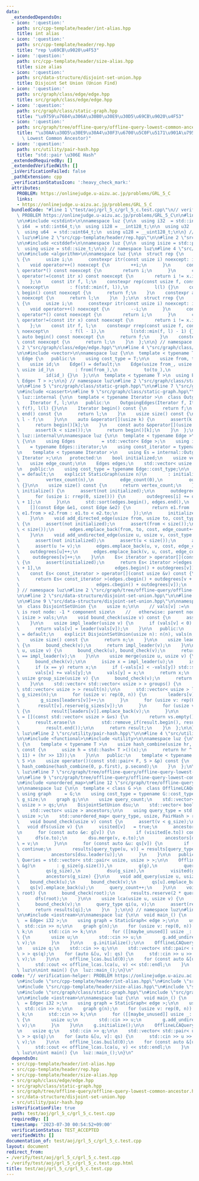 ```yaml
---
data:
  _extendedDependsOn:
  - icon: ':question:'
    path: src/cpp-template/header/int-alias.hpp
    title: int alias
  - icon: ':question:'
    path: src/cpp-template/header/rep.hpp
    title: "rep \u69CB\u9020\u4F53"
  - icon: ':question:'
    path: src/cpp-template/header/size-alias.hpp
    title: size alias
  - icon: ':question:'
    path: src/data-structure/disjoint-set-union.hpp
    title: Disjoint Set Union (Union Find)
  - icon: ':question:'
    path: src/graph/class/edge/edge.hpp
    title: src/graph/class/edge/edge.hpp
  - icon: ':question:'
    path: src/graph/class/static-graph.hpp
    title: "\u9759\u7684\u306A\u30B0\u30E9\u30D5\u69CB\u9020\u4F53"
  - icon: ':question:'
    path: src/graph/tree/offline-query/offline-query-lowest-common-ancestor.hpp
    title: "\u30AA\u30D5\u30E9\u30A4\u30F3\u6700\u5C0F\u5171\u901A\u7956\u5148 (Offline\
      \ Lowest Common Ancestor)"
  - icon: ':question:'
    path: src/utility/pair-hash.hpp
    title: "std::pair \u306E Hash"
  _extendedRequiredBy: []
  _extendedVerifiedWith: []
  _isVerificationFailed: false
  _pathExtension: cpp
  _verificationStatusIcon: ':heavy_check_mark:'
  attributes:
    PROBLEM: https://onlinejudge.u-aizu.ac.jp/problems/GRL_5_C
    links:
    - https://onlinejudge.u-aizu.ac.jp/problems/GRL_5_C
  bundledCode: "#line 1 \"test/aoj/grl_5_c/grl_5_c.test.cpp\"\n// verification-helper:\
    \ PROBLEM https://onlinejudge.u-aizu.ac.jp/problems/GRL_5_C\n\n#line 2 \"src/cpp-template/header/int-alias.hpp\"\
    \n\n#include <cstdint>\n\nnamespace luz {\n\n  using i32  = std::int32_t;\n  using\
    \ i64  = std::int64_t;\n  using i128 = __int128_t;\n\n  using u32  = std::uint32_t;\n\
    \  using u64  = std::uint64_t;\n  using u128 = __uint128_t;\n\n} // namespace\
    \ luz\n#line 2 \"src/cpp-template/header/rep.hpp\"\n\n#line 2 \"src/cpp-template/header/size-alias.hpp\"\
    \n\n#include <cstddef>\n\nnamespace luz {\n\n  using isize = std::ptrdiff_t;\n\
    \  using usize = std::size_t;\n\n} // namespace luz\n#line 4 \"src/cpp-template/header/rep.hpp\"\
    \n\n#include <algorithm>\n\nnamespace luz {\n\n  struct rep {\n    struct itr\
    \ {\n      usize i;\n      constexpr itr(const usize i) noexcept: i(i) {}\n  \
    \    void operator++() noexcept {\n        ++i;\n      }\n      constexpr usize\
    \ operator*() const noexcept {\n        return i;\n      }\n      constexpr bool\
    \ operator!=(const itr x) const noexcept {\n        return i != x.i;\n      }\n\
    \    };\n    const itr f, l;\n    constexpr rep(const usize f, const usize l)\
    \ noexcept\n        : f(std::min(f, l)),\n          l(l) {}\n    constexpr auto\
    \ begin() const noexcept {\n      return f;\n    }\n    constexpr auto end() const\
    \ noexcept {\n      return l;\n    }\n  };\n\n  struct rrep {\n    struct itr\
    \ {\n      usize i;\n      constexpr itr(const usize i) noexcept: i(i) {}\n  \
    \    void operator++() noexcept {\n        --i;\n      }\n      constexpr usize\
    \ operator*() const noexcept {\n        return i;\n      }\n      constexpr bool\
    \ operator!=(const itr x) const noexcept {\n        return i != x.i;\n      }\n\
    \    };\n    const itr f, l;\n    constexpr rrep(const usize f, const usize l)\
    \ noexcept\n        : f(l - 1),\n          l(std::min(f, l) - 1) {}\n    constexpr\
    \ auto begin() const noexcept {\n      return f;\n    }\n    constexpr auto end()\
    \ const noexcept {\n      return l;\n    }\n  };\n\n} // namespace luz\n#line\
    \ 2 \"src/graph/class/edge/edge.hpp\"\n\n#line 4 \"src/graph/class/edge/edge.hpp\"\
    \n\n#include <vector>\n\nnamespace luz {\n\n  template < typename T >\n  class\
    \ Edge {\n   public:\n    using cost_type = T;\n\n    usize from, to;\n    T cost;\n\
    \    usize id;\n    Edge() = default;\n    Edge(usize from_, usize to_, T cost_,\
    \ usize id_)\n        : from(from_),\n          to(to_),\n          cost(cost_),\n\
    \          id(id_) {}\n  };\n\n  template < typename T >\n  using Edges = std::vector<\
    \ Edge< T > >;\n\n} // namespace luz\n#line 2 \"src/graph/class/static-graph.hpp\"\
    \n\n#line 5 \"src/graph/class/static-graph.hpp\"\n\n#line 7 \"src/graph/class/static-graph.hpp\"\
    \n#include <cassert>\n#line 9 \"src/graph/class/static-graph.hpp\"\n\nnamespace\
    \ luz::internal {\n\n  template < typename Iterator >\n  class OutgoingEdges {\n\
    \    Iterator f, l;\n\n   public:\n    OutgoingEdges(Iterator f, Iterator l):\
    \ f(f), l(l) {}\n\n    Iterator begin() const {\n      return f;\n    }\n    Iterator\
    \ end() const {\n      return l;\n    }\n    usize size() const {\n      return\
    \ l - f;\n    }\n\n    auto &operator[](usize k) {\n      assert(k < size());\n\
    \      return begin()[k];\n    }\n    const auto &operator[](usize k) const {\n\
    \      assert(k < size());\n      return begin()[k];\n    }\n  };\n\n} // namespace\
    \ luz::internal\n\nnamespace luz {\n\n  template < typename Edge >\n  class StaticGraph\
    \ {\n\n    using Edges          = std::vector< Edge >;\n    using iterator   \
    \    = typename Edges::iterator;\n    using const_iterator = typename Edges::const_iterator;\n\
    \n    template < typename Iterator >\n    using Es = internal::OutgoingEdges<\
    \ Iterator >;\n\n   protected:\n    bool initialized;\n    usize vertex_count;\n\
    \    usize edge_count;\n\n    Edges edges;\n    std::vector< usize > outdegrees;\n\
    \n   public:\n    using cost_type = typename Edge::cost_type;\n\n    StaticGraph()\
    \ = default;\n    explicit StaticGraph(usize n)\n        : initialized(false),\n\
    \          vertex_count(n),\n          edge_count(0),\n          outdegrees(vertex_count)\
    \ {}\n\n    usize size() const {\n      return vertex_count;\n    }\n\n    void\
    \ initialize() {\n      assert(not initialized);\n\n      outdegrees.emplace_back(0);\n\
    \      for (usize i: rrep(0, size())) {\n        outdegrees[i] += outdegrees[i\
    \ + 1];\n      }\n\n      std::sort(edges.begin(), edges.end(),\n            \
    \    [](const Edge &e1, const Edge &e2) {\n        return e1.from != e2.from ?\
    \ e1.from > e2.from : e1.to < e2.to;\n      });\n\n      initialized = true;\n\
    \    }\n\n    void add_directed_edge(usize from, usize to, cost_type cost = 1)\
    \ {\n      assert(not initialized);\n      assert(from < size());\n      assert(to\
    \ < size());\n      edges.emplace_back(from, to, cost, edge_count++);\n      outdegrees[from]++;\n\
    \    }\n\n    void add_undirected_edge(usize u, usize v, cost_type cost = 1) {\n\
    \      assert(not initialized);\n      assert(u < size());\n      assert(v < size());\n\
    \      assert(u != v);\n      edges.emplace_back(u, v, cost, edge_count);\n  \
    \    outdegrees[u]++;\n      edges.emplace_back(v, u, cost, edge_count++);\n \
    \     outdegrees[v]++;\n    }\n\n    Es< iterator > operator[](const usize &v)\
    \ {\n      assert(initialized);\n      return Es< iterator >(edges.begin() + outdegrees[v\
    \ + 1],\n                            edges.begin() + outdegrees[v]);\n    }\n\n\
    \    const Es< const_iterator > operator[](const usize &v) const {\n      assert(initialized);\n\
    \      return Es< const_iterator >(edges.cbegin() + outdegrees[v + 1],\n     \
    \                             edges.cbegin() + outdegrees[v]);\n    }\n  };\n\n\
    } // namespace luz\n#line 2 \"src/graph/tree/offline-query/offline-query-lowest-common-ancestor.hpp\"\
    \n\n#line 2 \"src/data-structure/disjoint-set-union.hpp\"\n\n#line 5 \"src/data-structure/disjoint-set-union.hpp\"\
    \n\n#line 9 \"src/data-structure/disjoint-set-union.hpp\"\n\nnamespace luz {\n\
    \n  class DisjointSetUnion {\n    usize n;\n\n    // vals[v] :=\n    //   if v\
    \ is root node: -1 * component size\n    //   otherwise: parent node\n    std::vector<\
    \ isize > vals;\n\n    void bound_check(usize v) const {\n      assert(v < n);\n\
    \    }\n\n    usize impl_leader(usize v) {\n      if (vals[v] < 0) return v;\n\
    \      return vals[v] = leader(vals[v]);\n    }\n\n   public:\n    DisjointSetUnion()\
    \ = default;\n    explicit DisjointSetUnion(usize n): n(n), vals(n, -1) {}\n\n\
    \    usize size() const {\n      return n;\n    }\n\n    usize leader(usize v)\
    \ {\n      bound_check(v);\n      return impl_leader(v);\n    }\n\n    bool same(usize\
    \ u, usize v) {\n      bound_check(u), bound_check(v);\n      return impl_leader(u)\
    \ == impl_leader(v);\n    }\n\n    usize merge(usize u, usize v) {\n      bound_check(u);\n\
    \      bound_check(v);\n\n      isize x = impl_leader(u);\n      isize y = impl_leader(v);\n\
    \      if (x == y) return x;\n      if (-vals[x] < -vals[y]) std::swap(x, y);\n\
    \      vals[x] += vals[y];\n      vals[y] = x;\n      return x;\n    }\n\n   \
    \ usize group_size(usize v) {\n      bound_check(v);\n      return -vals[impl_leader(v)];\n\
    \    }\n\n    std::vector< std::vector< usize > > groups() {\n      std::vector<\
    \ std::vector< usize > > result(n);\n\n      std::vector< usize > leaders(n),\
    \ g_sizes(n);\n      for (usize v: rep(0, n)) {\n        leaders[v] = impl_leader(v);\n\
    \        g_sizes[leaders[v]]++;\n      }\n      for (usize v: rep(0, n)) {\n \
    \       result[v].reserve(g_sizes[v]);\n      }\n      for (usize v: rep(0, n))\
    \ {\n        result[leaders[v]].emplace_back(v);\n      }\n\n      auto empty_check\
    \ = [](const std::vector< usize > &vs) {\n        return vs.empty();\n      };\n\
    \      result.erase(\n          std::remove_if(result.begin(), result.end(), empty_check),\n\
    \          result.end());\n\n      return result;\n    }\n  };\n\n} // namespace\
    \ luz\n#line 2 \"src/utility/pair-hash.hpp\"\n\n#line 4 \"src/utility/pair-hash.hpp\"\
    \n\n#include <functional>\n#include <utility>\n\nnamespace luz {\n\n  class PairHash\
    \ {\n    template < typename T >\n    usize hash_combine(usize hr, const T &x)\
    \ const {\n      usize h = std::hash< T >()(x);\n      return hr ^ (h + (hr <<\
    \ 11) + (hr >> 13));\n    }\n\n   public:\n    template < typename F, typename\
    \ S >\n    usize operator()(const std::pair< F, S > &p) const {\n      return\
    \ hash_combine(hash_combine(0, p.first), p.second);\n    }\n  };\n\n} // namespace\
    \ luz\n#line 7 \"src/graph/tree/offline-query/offline-query-lowest-common-ancestor.hpp\"\
    \n\n#line 9 \"src/graph/tree/offline-query/offline-query-lowest-common-ancestor.hpp\"\
    \n#include <unordered_map>\n#line 12 \"src/graph/tree/offline-query/offline-query-lowest-common-ancestor.hpp\"\
    \n\nnamespace luz {\n\n  template < class G >\n  class OfflineLCAQuery {\n   \
    \ using graph     = G;\n    using cost_type = typename G::cost_type;\n    usize\
    \ g_size;\n    graph g;\n\n    usize query_count;\n    std::vector< std::vector<\
    \ usize > > qs;\n\n    DisjointSetUnion dsu;\n    std::vector< bool > visited;\n\
    \    std::vector< usize > ancestors;\n\n    using query_type = std::pair< usize,\
    \ usize >;\n    std::unordered_map< query_type, usize, PairHash > results;\n\n\
    \    void bound_check(usize v) const {\n      assert(v < g_size);\n    }\n\n \
    \   void dfs(usize v) {\n      visited[v]   = true;\n      ancestors[v] = v;\n\
    \n      for (const auto &e: g[v]) {\n        if (visited[e.to]) continue;\n  \
    \      dfs(e.to);\n        dsu.merge(v, e.to);\n        ancestors[dsu.leader(v)]\
    \ = v;\n      }\n\n      for (const auto &u: qs[v]) {\n        if (not visited[u])\
    \ continue;\n        results[query_type(u, v)] = results[query_type(v, u)] =\n\
    \            ancestors[dsu.leader(u)];\n      }\n    }\n\n   public:\n    using\
    \ Queries = std::vector< std::pair< usize, usize > >;\n\n    OfflineLCAQuery(G\
    \ &g)\n        : g_size(g.size()),\n          g(g),\n          query_count(0),\n\
    \          qs(g_size),\n          dsu(g_size),\n          visited(g_size, false),\n\
    \          ancestors(g_size) {}\n\n    void add_query(usize u, usize v) {\n  \
    \    bound_check(u);\n      bound_check(v);\n      qs[u].emplace_back(v);\n  \
    \    qs[v].emplace_back(u);\n      query_count++;\n    }\n\n    void build(usize\
    \ root) {\n      bound_check(root);\n      results.reserve(2 * query_count);\n\
    \      dfs(root);\n    }\n\n    usize lca(usize u, usize v) {\n      bound_check(u);\n\
    \      bound_check(v);\n      query_type qi(u, v);\n      assert(results.count(qi));\n\
    \      return results[qi];\n    }\n  };\n\n} // namespace luz\n#line 9 \"test/aoj/grl_5_c/grl_5_c.test.cpp\"\
    \n\n#include <iostream>\n\nnamespace luz {\n\n  void main_() {\n    using edge\
    \  = Edge< i32 >;\n    using graph = StaticGraph< edge >;\n\n    usize n;\n  \
    \  std::cin >> n;\n\n    graph g(n);\n    for (usize v: rep(0, n)) {\n      usize\
    \ k;\n      std::cin >> k;\n\n      for ([[maybe_unused]] usize _: rep(0, k))\
    \ {\n        usize u;\n        std::cin >> u;\n        g.add_undirected_edge(u,\
    \ v);\n      }\n    }\n\n    g.initialize();\n\n    OfflineLCAQuery offline_lcas(g);\n\
    \n    usize q;\n    std::cin >> q;\n\n    std::vector< std::pair< usize, usize\
    \ > > qs(q);\n    for (auto &[u, v]: qs) {\n      std::cin >> u >> v;\n      offline_lcas.add_query(u,\
    \ v);\n    }\n\n    offline_lcas.build(0);\n    for (const auto &[u, v]: qs) {\n\
    \      std::cout << offline_lcas.lca(u, v) << std::endl;\n    }\n  }\n\n} // namespace\
    \ luz\n\nint main() {\n  luz::main_();\n}\n"
  code: "// verification-helper: PROBLEM https://onlinejudge.u-aizu.ac.jp/problems/GRL_5_C\n\
    \n#include \"src/cpp-template/header/int-alias.hpp\"\n#include \"src/cpp-template/header/rep.hpp\"\
    \n#include \"src/cpp-template/header/size-alias.hpp\"\n#include \"src/graph/class/edge/edge.hpp\"\
    \n#include \"src/graph/class/static-graph.hpp\"\n#include \"src/graph/tree/offline-query/offline-query-lowest-common-ancestor.hpp\"\
    \n\n#include <iostream>\n\nnamespace luz {\n\n  void main_() {\n    using edge\
    \  = Edge< i32 >;\n    using graph = StaticGraph< edge >;\n\n    usize n;\n  \
    \  std::cin >> n;\n\n    graph g(n);\n    for (usize v: rep(0, n)) {\n      usize\
    \ k;\n      std::cin >> k;\n\n      for ([[maybe_unused]] usize _: rep(0, k))\
    \ {\n        usize u;\n        std::cin >> u;\n        g.add_undirected_edge(u,\
    \ v);\n      }\n    }\n\n    g.initialize();\n\n    OfflineLCAQuery offline_lcas(g);\n\
    \n    usize q;\n    std::cin >> q;\n\n    std::vector< std::pair< usize, usize\
    \ > > qs(q);\n    for (auto &[u, v]: qs) {\n      std::cin >> u >> v;\n      offline_lcas.add_query(u,\
    \ v);\n    }\n\n    offline_lcas.build(0);\n    for (const auto &[u, v]: qs) {\n\
    \      std::cout << offline_lcas.lca(u, v) << std::endl;\n    }\n  }\n\n} // namespace\
    \ luz\n\nint main() {\n  luz::main_();\n}\n"
  dependsOn:
  - src/cpp-template/header/int-alias.hpp
  - src/cpp-template/header/rep.hpp
  - src/cpp-template/header/size-alias.hpp
  - src/graph/class/edge/edge.hpp
  - src/graph/class/static-graph.hpp
  - src/graph/tree/offline-query/offline-query-lowest-common-ancestor.hpp
  - src/data-structure/disjoint-set-union.hpp
  - src/utility/pair-hash.hpp
  isVerificationFile: true
  path: test/aoj/grl_5_c/grl_5_c.test.cpp
  requiredBy: []
  timestamp: '2023-07-30 00:54:52+09:00'
  verificationStatus: TEST_ACCEPTED
  verifiedWith: []
documentation_of: test/aoj/grl_5_c/grl_5_c.test.cpp
layout: document
redirect_from:
- /verify/test/aoj/grl_5_c/grl_5_c.test.cpp
- /verify/test/aoj/grl_5_c/grl_5_c.test.cpp.html
title: test/aoj/grl_5_c/grl_5_c.test.cpp
---
```

